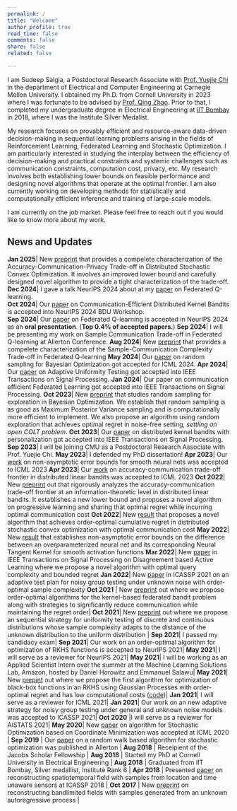 ```yaml
---
permalink: /
title: "Welcome"
author_profile: true
read_time: false
comments: false
share: false
related: false

---
```


I am Sudeep Salgia, a Postdoctoral Research Associate with [Prof. Yuejie Chi](https://users.ece.cmu.edu/~yuejiec/index.html) in the department of Electrical and Computer Engineering at Carnegie Mellon University. I obtained my Ph.D. from Cornell University in 2023 where I was fortunate to be advised by [Prof. Qing Zhao](https://zhao.ece.cornell.edu/). Prior to that, I completed my undergraduate degree in Electrical Engineering at [IIT Bombay](http://www.iitb.ac.in/) in 2018, where I was the Institute Silver Medalist.

My research focuses on provably efficient and resource-aware data-driven decision-making in sequential learning problems arising in the fields of Reinforcement Learning, Federated Learning and Stochastic Optimization. I am particularly interested in studying the interplay between the efficiency of decision-making and practical constraints and systemic challenges such as communication constraints, computation cost, privacy, etc. My research involves both establishing lower bounds on feasible performance and designing novel algorithms that operate at the optimal frontier. I am also currently working on developing methods for statistically and computationally efficient inference and training of large-scale models.

I am currently on the job market. Please feel free to reach out if you would like to know more about my work.


News and Updates
-----

**Jan 2025**| New [preprint](https://arxiv.org/abs/2501.03222) that provides a compelete characterization of the Accuracy-Communication-Privacy Trade-off in Distributed Stochastic Convex Optimization. It involves an improved lower bound and carefully designed novel algorithm to provide a tight characterization of the trade-off.    
**Dec 2024**| I gave a talk NeurIPS 2024 about at my [paper](https://arxiv.org/abs/2408.16981) on Federated Q-learning.   
**Oct 2024**| Our [paper](https://arxiv.org/abs/2402.13182) on Communication-Efficient Distributed Kernel Bandits is accepted into NeurIPS 2024 BDU Workshop.   
**Sep 2024**| Our [paper](https://arxiv.org/abs/2408.16981) on Federated Q-learning is accepted in NeurIPS 2024 as an **oral presentation**. (**Top 0.4% of accepted papers.**)
**Sep 2024**| I will be presenting my work on Sample Communication Trade-off in Federated Q-learning at Allerton Conference.
**Aug 2024**| New [preprint](https://arxiv.org/abs/2408.16981) that provides a compelete characterization of the Sample-Communication Complexity Trade-off in Federated Q-learning
**May 2024**| Our [paper](https://arxiv.org/abs/2310.15351) on random sampling for Bayesian Optimization got accepted for ICML 2024.
**Apr 2024**| Our [paper](https://arxiv.org/abs/2110.06325) on Adaptive Uniformity Testing got accepted into IEEE Transactions on Signal Processing.
**Jan 2024**| Our paper on communication efficient Federated Learning got accepted into IEEE Transactions on Signal Processing.
**Oct 2023**| New [preprint](https://arxiv.org/abs/2310.15351) that studies random sampling for exploration in Bayesian Optimization. We establish that random sampling is as good as Maximum Posterior Variance sampling and is computationally more efficient to implement. We also propose an algorithm using random exploration that achieves optimal regret in noise-free setting, *settling an open COLT problem*.
**Oct 2023**| Our [paper](https://ieeexplore.ieee.org/document/10288218) on distributed kernel bandits with personalization got accepted into IEEE Transactions on Signal Processing.
**Sep 2023**| I will be joining CMU as a Postdoctoral Research Associate with Prof. Yuejie Chi.
**May 2023**| I defended my PhD dissertation!
**Apr 2023**| Our [work](https://arxiv.org/abs/2206.00099) on non-asymptotic error bounds for smooth neural nets was accepted to ICML 2023
**Apr 2023**| Our [work](https://arxiv.org/abs/2211.02212) on accuracy-communication trade-off frontier in distributed linear bandits was accepted to ICML 2023
**Oct 2022**| New [preprint](https://arxiv.org/abs/2211.02212) out that rigorously analyzes the accuracy-communication trade-off frontier at an information-theoretic level in distributed linear bandits. It establishes a new lower bound and proposes a novel algorithm on progressive learning and sharing that optimal regret while incurring optimal communication cost
**Oct 2022**| New [result](https://arxiv.org/abs/2301.08869) that proposes a novel algorithm that achieves order-optimal cumulative regret in distributed stochastic convex optimization with optimal communication cost
**May 2022**| New [result](https://arxiv.org/abs/2206.00099) that establishes non-asymptotic error bounds on the difference between an overparameterized neural net and its corresponding Neural Tangent Kernel for smooth activation functions
**Mar 2022**| New [paper](https://ieeexplore.ieee.org/document/9735330/) in IEEE Transactions on Signal Processing on Disagreement based Active Learning where we propose a novel algorithm with optimal query complexity and bounded regret
**Jan 2022**| New [paper](https://ieeexplore.ieee.org/document/9414111) in ICASSP 2021 on an adaptive test plan for noisy group testing under unknown noise with order-optimal sample complexity
**Oct 2021** | New [preprint](https://arxiv.org/abs/2207.07948) out where we propose order-optimal algorithms for the kernel-based federated bandit problem along with strategies to significantly reduce communication while maintaining the regret order|
**Oct 2021**| New [preprint](https://arxiv.org/abs/2110.06325) out where we propose an sequential strategy for uniformity testing of discrete and continuous distributions whose sample complexity adapts to the distance of the unknown distribution to the uniform distribution |
**Sep 2021**| I passed my candidacy exam|
**Sep 2021**| Our work on an order-optimal algorithm for optimization of RKHS functions is accepted to NeurIPS 2021|
**May 2021**| I will serve as a reviewer for NeurIPS 2021|
**May 2021**| I will be working as an Applied Scientist Intern over the summer at the Machine Learning Solutions Lab, Amazon, hosted by Daniel Horowitz and Emmanuel Salawu|
**May 2021**| New [prepint](https://arxiv.org/abs/2010.13997) out where we propose the first algorithm for optimization of black-box functions in an RKHS using Gaussian Processes with order-optimal regret and has low computational costs ([code](https://github.com/sudeepsalgia/GP_ThreDS))|
**Jan 2021**| I will serve as a reviewer for ICML 2021|
**Jan 2021**| Our work on an new adaptive strategy for noisy group testing under general and unknown noise models was accepted to ICASSP 2021|
**Oct 2020** |I will serve as a reviewer for AISTATS 2021|
**May 2020**| New [paper](https://arxiv.org/abs/2003.05482) on algorithm for Stochastic Optimization based on Coordinate Minimization was accepted at ICML 2020 |
**Sep 2019** | Our [paper](https://arxiv.org/abs/1901.05947) on a random walk based algorithm for stochastic optimization was published in Allerton |
**Aug 2018** | Receipient of the Jacobs Scholar Fellowship |
**Aug 2018** | Started my PhD at Cornell University in Electrical Engineering |
**Aug 2018** | Graduated from IIT Bombay, Silver medallist, Institute Rank 6 |
**Apr 2018** | Presented [paper](https://arxiv.org/pdf/1710.09454.pdf) on reconstructing spatiotemporal field with samples from location and time unaware sensors at ICASSP 2018 |
**Oct 2017** | New [preprint](https://arxiv.org/pdf/1710.09451.pdf) on reconstructing bandlimited fields with samples generated from an unknown autoregressive process |





